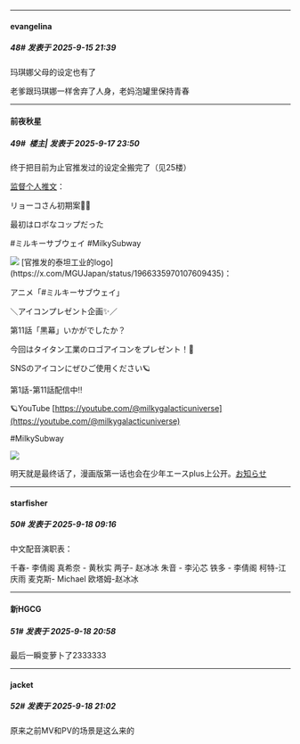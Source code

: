 ﻿
*****

####  evangelina  
##### 48#       发表于 2025-9-15 21:39

玛琪娜父母的设定也有了

老爹跟玛琪娜一样舍弃了人身，老妈泡罐里保持青春


*****

####  前夜秋星  
##### 49#         楼主| 发表于 2025-9-17 23:50

终于把目前为止官推发过的设定全搬完了（见25楼）

[监督个人推文](https://x.com/maru_turu/status/1965384278705070565)：

リョーコさん初期案👮‍♀️

最初はロボなコップだった

#ミルキーサブウェイ #MilkySubway

<img src="https://p.sda1.dev/27/275cff9634da9704a07c4e5e08b189c1/image.png" referrerpolicy="no-referrer">
[官推发的泰坦工业的logo](https://x.com/MGUJapan/status/1966335970107609435)：

アニメ「#ミルキーサブウェイ」

＼アイコンプレゼント企画✨／

第11話「黒幕」いかがでしたか？

今回はタイタン工業のロゴアイコンをプレゼント！🎁

SNSのアイコンにぜひご使用ください🪐

第1話-第11話配信中‼

🪐YouTube [https://youtube.com/@milkygalacticuniverse](https://youtube.com/@milkygalacticuniverse)

#MilkySubway

<img src="https://p.sda1.dev/27/393ecc6562e99195e88901aa61b67098/image.png" referrerpolicy="no-referrer">

明天就是最终话了，漫画版第一话也会在少年エースplus上公开。[お知らせ](https://x.com/shonen_Ace/status/1964279815093309551)


*****

####  starfisher  
##### 50#       发表于 2025-9-18 09:16

中文配音演职表：

千春- 李倩阁
真希奈 - 黄秋实
两子- 赵冰冰
朱音 - 李沁芯
铁多 - 李倩阁
柯特-江庆雨
麦克斯- Michael
欧塔姆-赵冰冰


*****

####  新HGCG  
##### 51#       发表于 2025-9-18 20:58

最后一瞬变萝卜了2333333


*****

####  jacket  
##### 52#       发表于 2025-9-18 21:02

原来之前MV和PV的场景是这么来的

